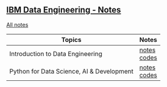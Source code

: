 ## [IBM Data Engineering - Notes](https://www.coursera.org/professional-certificates/ibm-data-engineer)

[All notes](https://www.notion.so/Certificado-Profissional-IBM-Data-Engineering-9fec6b8e230146bc866750e6f7bca147?pvs=4)

| Topics                           | Notes                                                                                                                                                                                                                    |
|----------------------------------|--------------------------------------------------------------------------------------------------------------------------------------------------------------------------------------------------------------------------|
| Introduction to Data Engineering | [notes](https://www.notion.so/Introduction-to-Data-Engineering-fcd2b99abfcf4d75a13fe0a77bea7850?pvs=4)<br/> [codes](./sql/01_PraticeSQL/)                                                                                |
| Python for Data Science, AI & Development | [notes](https://www.notion.so/Python-para-Ci-ncia-de-Dados-IA-e-Desenvolvimento-e5dc9b200f2142f381b3ddb6e0afabd4?pvs=4)<br/>[codes](./python/) |
